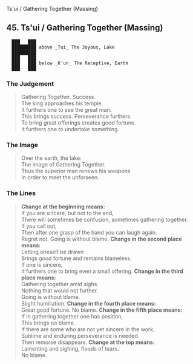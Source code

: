 Ts'ui / Gathering Together (Massing)
## 45. Ts'ui / Gathering Together (Massing)
      ███   ███
      █████████ above _Tui_ The Joyous, Lake  
      █████████
      ███   ███
      ███   ███ below _K'un_ The Receptive, Earth  
      ███   ███
### The Judgement
> Gathering Together. Success.  
 The king approaches his temple.  
 It furthers one to see the great man.  
 This brings success. Perseverance furthers.  
 To bring great offerings creates good fortune.  
 It furthers one to undertake something.
### The Image
> Over the earth, the lake:  
 The image of Gathering Together.  
 Thus the superior man renews his weapons  
 In order to meet the unforseen.
### The Lines

 > **Change at the beginning means:**  
 If you are sincere, but not to the end,  
 There will sometimes be confusion, sometimes gathering together.  
 If you call out,  
 Then after one grasp of the hand you can laugh again.  
 Regret not. Going is without blame.
 > **Change in the second place means:**  
 Letting oneself be drawn  
 Brings good fortune and remains blameless.  
 If one is sincere,  
 It furthers one to bring even a small offering.
 > **Change in the third place means:**  
 Gathering together amid sighs.  
 Nothing that would not further.  
 Going is without blame.  
 Slight humiliation.
 > **Change in the fourth place means:**  
 Great good fortune. No blame.
 > **Change in the fifth place means:**  
 If in gathering together one has position,  
 This brings no blame.  
 If there are some who are not yet sincere in the work,  
 Sublime and enduring perseverance is needed.  
 Then remorse disappears.
 > **Change at the top means:**  
 Lamenting and sighing, floods of tears.  
 No blame.



